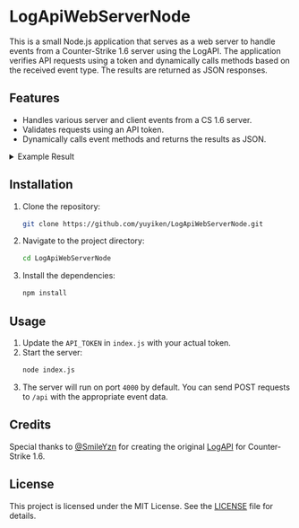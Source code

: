 # LogApiWebServerNode

This is a small Node.js application that serves as a web server to handle events from a Counter-Strike 1.6 server using the LogAPI. The application verifies API requests using a token and dynamically calls methods based on the received event type. The results are returned as JSON responses.

## Features

- Handles various server and client events from a CS 1.6 server.
- Validates requests using an API token.
- Dynamically calls event methods and returns the results as JSON.

<details>
  <summary>Example Result</summary>

  ![Example Result](https://raw.githubusercontent.com/yuyiken/LogApiWebServerNode/main/Example%20result.png)

</details>

## Installation

1. Clone the repository:
    ```bash
    git clone https://github.com/yuyiken/LogApiWebServerNode.git
    ```
2. Navigate to the project directory:
    ```bash
    cd LogApiWebServerNode
    ```
3. Install the dependencies:
    ```bash
    npm install
    ```

## Usage

1. Update the `API_TOKEN` in `index.js` with your actual token.
2. Start the server:
    ```bash
    node index.js
    ```
3. The server will run on port `4000` by default. You can send POST requests to `/api` with the appropriate event data.

## Credits

Special thanks to [@SmileYzn](https://github.com/SmileYzn) for creating the original [LogAPI](https://github.com/SmileYzn/LogApi) for Counter-Strike 1.6.

## License

This project is licensed under the MIT License. See the [LICENSE](LICENSE) file for details.
